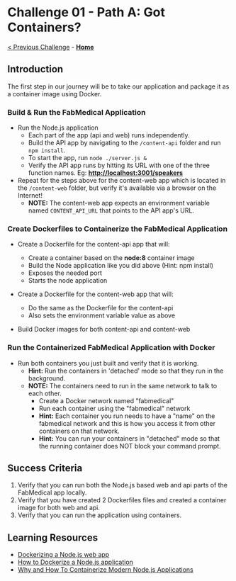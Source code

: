 # Challenge 01 - Path A: Got Containers?

[< Previous Challenge](./Challenge-01.md) - **[Home](../README.md)** 

## Introduction

The first step in our journey will be to take our application and package it as a container image using Docker.

### Build & Run the FabMedical Application

- Run the Node.js application
	- Each part of the app (api and web) runs independently.
	- Build the API app by navigating to the `/content-api` folder and run `npm install`.
	- To start the app, run `node ./server.js &`
	- Verify the API app runs by hitting its URL with one of the three function names. Eg: **<http://localhost:3001/speakers>**
- Repeat for the steps above for the content-web app which is located in the `/content-web` folder, but verify it's available via a browser on the Internet!
	- **NOTE:** The content-web app expects an environment variable named `CONTENT_API_URL` that points to the API app's URL. 

### Create Dockerfiles to Containerize the FabMedical Application

- Create a Dockerfile for the content-api app that will:
	- Create a container based on the **node:8** container image
	- Build the Node application like you did above (Hint: npm install)
	- Exposes the needed port
	- Starts the node application

- Create a Dockerfile for the content-web app that will:
	- Do the same as the Dockerfile for the content-api
	- Also sets the environment variable value as above

- Build Docker images for both content-api and content-web

### Run the Containerized FabMedical Application with Docker

- Run both containers you just built and verify that it is working. 
	- **Hint:** Run the containers in 'detached' mode so that they run in the background.
	- **NOTE:** The containers need to run in the same network to talk to each other. 
		- Create a Docker network named "fabmedical"
		- Run each container using the "fabmedical" network
		- **Hint:** Each container you run needs to have a "name" on the fabmedical network and this is how you access it from other containers on that network.
		- **Hint:** You can run your containers in "detached" mode so that the running container does NOT block your command prompt.

## Success Criteria

1. Verify that you can run both the Node.js based web and api parts of the FabMedical app locally.
2. Verify that you have created 2 Dockerfiles files and created a container image for both web and api.
3. Verify that you can run the application using containers.

## Learning Resources

- [Dockerizing a Node.js web app](https://nodejs.org/en/docs/guides/nodejs-docker-webapp/)
- [How to Dockerize a Node.js application](https://buddy.works/guides/how-dockerize-node-application)
- [Why and How To Containerize Modern Node.js Applications](https://www.cuelogic.com/blog/why-and-how-to-containerize-modern-nodejs-applications)
